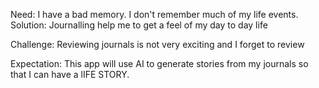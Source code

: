 Need:
    I have a bad memory. I don't remember much of my life events. 
Solution:
    Journalling help me to get a feel of my day to day life

Challenge:
    Reviewing journals is not very exciting and I forget to review

Expectation:
    This app will use AI to generate stories from my journals so that I can have a lIFE STORY.